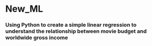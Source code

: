 # New_ML
### Using Python to create a simple linear regression to understand the relationship between movie budget and worldwide gross income
